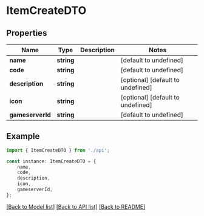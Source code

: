 # ItemCreateDTO


## Properties

Name | Type | Description | Notes
------------ | ------------- | ------------- | -------------
**name** | **string** |  | [default to undefined]
**code** | **string** |  | [default to undefined]
**description** | **string** |  | [optional] [default to undefined]
**icon** | **string** |  | [optional] [default to undefined]
**gameserverId** | **string** |  | [default to undefined]

## Example

```typescript
import { ItemCreateDTO } from './api';

const instance: ItemCreateDTO = {
    name,
    code,
    description,
    icon,
    gameserverId,
};
```

[[Back to Model list]](../README.md#documentation-for-models) [[Back to API list]](../README.md#documentation-for-api-endpoints) [[Back to README]](../README.md)
